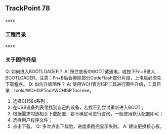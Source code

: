 ## TrackPoint 78
xxxx
### 工程目录
xxxx
### 关于固件升级
Q: 如何进入BOOTLOADER？
A: 按住底板中BOOT键通电，或按下Fn+B进入BOOTLOADER。注意：Fn+B后会擦除部分CodeFlash部分片段，上电后必须先下载程序。
Q: 如何升级固件？
A: 使用WCH官方ISP工具进行固件升级，工具目录：tools/WCHISPTool/WCHISPTool.exe。
   1. 选择CH58x系列；
   2. 在USB设备列表里找到自己的设备，若找不到尝试重新进入BOOT；
   3. 根据需求勾选相关下载配置，若不确定可进行咨询，一般使用默认配置即可；
   4. 选择用户程序文件；
   5. 点击下载。
Q: 多次点击下载后，进度条跑完显示失败。
A: 建议更换核心板。
